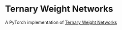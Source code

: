# Ternary Weight Networks

A PyTorch implementation of [Ternary Weight Networks](https://arxiv.org/abs/1605.04711)
